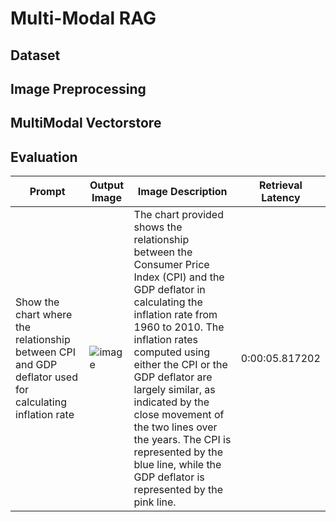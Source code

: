 # Multi-Modal RAG

## Dataset

## Image Preprocessing

## MultiModal Vectorstore

## Evaluation

|Prompt| Output Image | Image Description | Retrieval Latency|
|-|-|-|-|
|Show the chart where the relationship between CPI and GDP deflator used for calculating inflation rate| ![image](https://github.com/user-attachments/assets/0b119956-ed06-466e-89fc-1aef8dd9a1e6) | The chart provided shows the relationship between the Consumer Price Index (CPI) and the GDP deflator in calculating the inflation rate from 1960 to 2010. The inflation rates computed using either the CPI or the GDP deflator are largely similar, as indicated by the close movement of the two lines over the years. The CPI is represented by the blue line, while the GDP deflator is represented by the pink line.|  0:00:05.817202|


